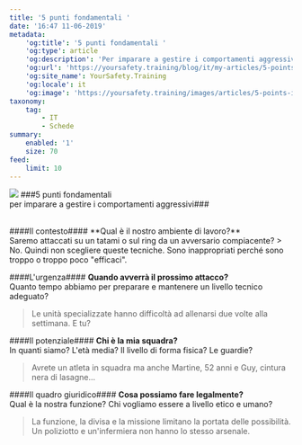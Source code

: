```yaml
---
title: '5 punti fondamentali '
date: '16:47 11-06-2019'
metadata:
    'og:title': '5 punti fondamentali '
    'og:type': article
    'og:description': 'Per imparare a gestire i comportamenti aggressivi'
    'og:url': 'https://yoursafety.training/blog/it/my-articles/5-points-a-verifier'
    'og:site_name': YourSafety.Training
    'og:locale': it
    'og:image': 'https://yoursafety.training/images/articles/5-points-it.png'
taxonomy:
    tag:
        - IT
        - Schede
summary:
    enabled: '1'
    size: 70
feed:
    limit: 10
---
```


![](http://yoursafety.training/images/articles/5-points.png)
###5 punti fondamentali<br> per imparare a gestire i comportamenti aggressivi###

<br>
####Il contesto####
**Qual è il nostro ambiente di lavoro?**<br>
Saremo attaccati su un tatami o sul ring da un avversario compiacente?
> No. Quindi non scegliere queste tecniche. Sono inappropriati perché sono troppo o troppo poco "efficaci".

####L'urgenza####
**Quando avverrà il prossimo attacco?**<br>
Quanto tempo abbiamo per preparare e mantenere un livello tecnico adeguato?
> Le unità specializzate hanno difficoltà ad allenarsi due volte alla settimana. E tu?

####Il potenziale####
**Chi è la mia squadra?**<br>
In quanti siamo? L'età media? Il livello di forma fisica? Le guardie?
> Avrete un atleta in squadra ma anche Martine, 52 anni e Guy, cintura nera di lasagne...

####Il quadro giuridico####
**Cosa possiamo fare legalmente?**<br>
Qual è la nostra funzione? Chi vogliamo essere a livello etico e umano?
> La funzione, la divisa e la missione limitano la portata delle possibilità. Un poliziotto e un'infermiera non hanno lo stesso arsenale.
